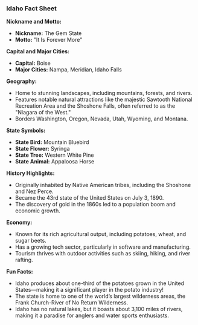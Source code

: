 ### Idaho Fact Sheet

**Nickname and Motto:**
- **Nickname:** The Gem State  
- **Motto:** "It Is Forever More"

**Capital and Major Cities:**
- **Capital:** Boise  
- **Major Cities:** Nampa, Meridian, Idaho Falls

**Geography:**
- Home to stunning landscapes, including mountains, forests, and rivers.
- Features notable natural attractions like the majestic Sawtooth National Recreation Area and the Shoshone Falls, often referred to as the "Niagara of the West."
- Borders Washington, Oregon, Nevada, Utah, Wyoming, and Montana.

**State Symbols:**
- **State Bird:** Mountain Bluebird  
- **State Flower:** Syringa  
- **State Tree:** Western White Pine  
- **State Animal:** Appaloosa Horse

**History Highlights:**
- Originally inhabited by Native American tribes, including the Shoshone and Nez Perce.
- Became the 43rd state of the United States on July 3, 1890.
- The discovery of gold in the 1860s led to a population boom and economic growth.

**Economy:**
- Known for its rich agricultural output, including potatoes, wheat, and sugar beets.
- Has a growing tech sector, particularly in software and manufacturing.
- Tourism thrives with outdoor activities such as skiing, hiking, and river rafting.

**Fun Facts:**
- Idaho produces about one-third of the potatoes grown in the United States—making it a significant player in the potato industry!
- The state is home to one of the world’s largest wilderness areas, the Frank Church-River of No Return Wilderness.
- Idaho has no natural lakes, but it boasts about 3,100 miles of rivers, making it a paradise for anglers and water sports enthusiasts.